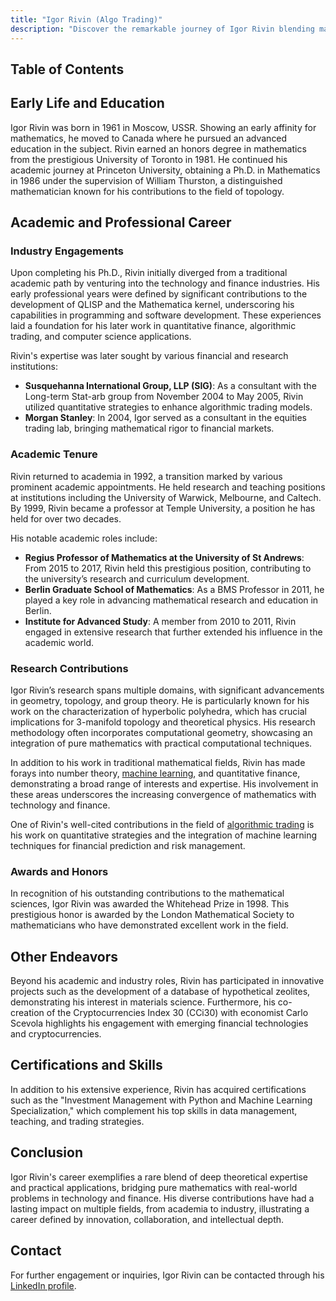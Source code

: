 ```yaml
---
title: "Igor Rivin (Algo Trading)"
description: "Discover the remarkable journey of Igor Rivin blending mathematics and finance from his academic beginnings to key roles in algorithmic trading and research."
---
```




## Table of Contents

## Early Life and Education

Igor Rivin was born in 1961 in Moscow, USSR. Showing an early affinity for mathematics, he moved to Canada where he pursued an advanced education in the subject. Rivin earned an honors degree in mathematics from the prestigious University of Toronto in 1981. He continued his academic journey at Princeton University, obtaining a Ph.D. in Mathematics in 1986 under the supervision of William Thurston, a distinguished mathematician known for his contributions to the field of topology.

## Academic and Professional Career

### Industry Engagements

Upon completing his Ph.D., Rivin initially diverged from a traditional academic path by venturing into the technology and finance industries. His early professional years were defined by significant contributions to the development of QLISP and the Mathematica kernel, underscoring his capabilities in programming and software development. These experiences laid a foundation for his later work in quantitative finance, algorithmic trading, and computer science applications.

Rivin's expertise was later sought by various financial and research institutions:
- **Susquehanna International Group, LLP (SIG)**: As a consultant with the Long-term Stat-arb group from November 2004 to May 2005, Rivin utilized quantitative strategies to enhance algorithmic trading models.
- **Morgan Stanley**: In 2004, Igor served as a consultant in the equities trading lab, bringing mathematical rigor to financial markets.

### Academic Tenure

Rivin returned to academia in 1992, a transition marked by various prominent academic appointments. He held research and teaching positions at institutions including the University of Warwick, Melbourne, and Caltech. By 1999, Rivin became a professor at Temple University, a position he has held for over two decades.

His notable academic roles include:
- **Regius Professor of Mathematics at the University of St Andrews**: From 2015 to 2017, Rivin held this prestigious position, contributing to the university’s research and curriculum development.
- **Berlin Graduate School of Mathematics**: As a BMS Professor in 2011, he played a key role in advancing mathematical research and education in Berlin.
- **Institute for Advanced Study**: A member from 2010 to 2011, Rivin engaged in extensive research that further extended his influence in the academic world.

### Research Contributions

Igor Rivin’s research spans multiple domains, with significant advancements in geometry, topology, and group theory. He is particularly known for his work on the characterization of hyperbolic polyhedra, which has crucial implications for 3-manifold topology and theoretical physics. His research methodology often incorporates computational geometry, showcasing an integration of pure mathematics with practical computational techniques.

In addition to his work in traditional mathematical fields, Rivin has made forays into number theory, [machine learning](/wiki/machine-learning), and quantitative finance, demonstrating a broad range of interests and expertise. His involvement in these areas underscores the increasing convergence of mathematics with technology and finance.

One of Rivin's well-cited contributions in the field of [algorithmic trading](/wiki/algorithmic-trading) is his work on quantitative strategies and the integration of machine learning techniques for financial prediction and risk management.

### Awards and Honors

In recognition of his outstanding contributions to the mathematical sciences, Igor Rivin was awarded the Whitehead Prize in 1998. This prestigious honor is awarded by the London Mathematical Society to mathematicians who have demonstrated excellent work in the field.

## Other Endeavors

Beyond his academic and industry roles, Rivin has participated in innovative projects such as the development of a database of hypothetical zeolites, demonstrating his interest in materials science. Furthermore, his co-creation of the Cryptocurrencies Index 30 (CCi30) with economist Carlo Scevola highlights his engagement with emerging financial technologies and cryptocurrencies.

## Certifications and Skills

In addition to his extensive experience, Rivin has acquired certifications such as the "Investment Management with Python and Machine Learning Specialization," which complement his top skills in data management, teaching, and trading strategies.

## Conclusion

Igor Rivin's career exemplifies a rare blend of deep theoretical expertise and practical applications, bridging pure mathematics with real-world problems in technology and finance. His diverse contributions have had a lasting impact on multiple fields, from academia to industry, illustrating a career defined by innovation, collaboration, and intellectual depth.

## Contact

For further engagement or inquiries, Igor Rivin can be contacted through his [LinkedIn profile](https://www.linkedin.com/in/igor-rivin-b95257249).